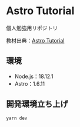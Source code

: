 # Astro Tutorial
個人勉強用リポジトリ

教材出典：[Astro Tutorial](https://docs.astro.build/ja/tutorial/0-introduction/)

## 環境
- Node.js：18.12.1
- Astro：1.6.11

## 開発環境立ち上げ
```bash
yarn dev
```